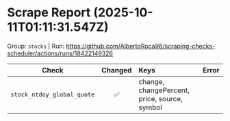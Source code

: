 # Scrape Report (2025-10-11T01:11:31.547Z)

Group: `stocks`  |  Run: https://github.com/AlbertoRoca96/scraping-checks-scheduler/actions/runs/18422149326

| Check | Changed | Keys | Error |
|---|:---:|:--|:--|
| `stock_ntdoy_global_quote` | ✅ | change, changePercent, price, source, symbol |  |
